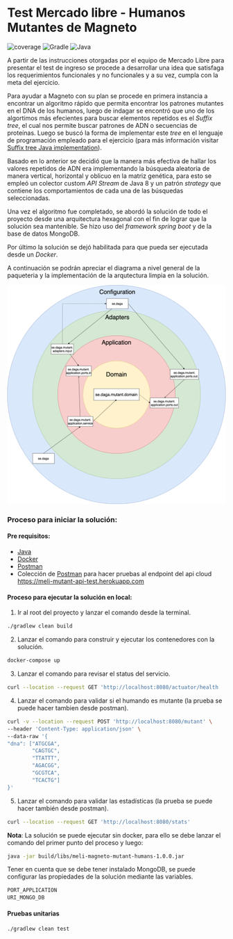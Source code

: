 # Test Mercado libre -  Humanos Mutantes de Magneto   
![coverage](https://img.shields.io/badge/coverage->90%25-yellowgreen)
![Gradle](https://img.shields.io/badge/Gradle-v7.1.X-yellowgreen.svg)
![Java](https://img.shields.io/badge/Java-11-yellow.svg)

A partir de las instrucciones otorgadas por el equipo de Mercado Libre para presentar el test de ingreso se procede a desarrollar una idea que satisfaga los requerimientos funcionales y no funcionales y a su vez, cumpla con la meta del ejercicio.

Para ayudar a Magneto con su plan se procede en primera instancia a encontrar un algoritmo  rápido que permita encontrar los patrones mutantes en el DNA de los humanos, luego de indagar se encontró que uno de los algortimos más efecientes para buscar elementos repetidos es el *Suffix tree*, el cual nos permite buscar patrones de ADN
o secuencias de proteínas. Luego se buscó la forma de implementar este *tree* en el lenguaje de programación empleado para el ejercicio (para más información visitar [Suffix tree Java implementation]( https://www.baeldung.com/java-pattern-matching-suffix-tree)).

Basado en lo anterior se decidió que la manera más efectiva de hallar los valores repetidos de ADN era implementando la búsqueda aleatoria de manera vertical, horizontal y oblicuo en la matriz genética, para esto se empleó un colector custom *API Stream* de Java 8 
 y un patrón *strategy* que contiene los comportamientos de cada una de las búsquedas seleccionadas.

Una vez el algoritmo fue completado, se abordó la solución de todo el proyecto desde una arquitectura hexagonal con el fin de lograr que la solución sea mantenible.
Se hizo uso del *framework spring boot* y de la base de datos MongoDB. 

Por último la solución se dejó habilitada para que pueda ser ejecutada desde un *Docker*.

A continuación se podrán apreciar el diagrama a nivel general de la paqueteria y la implementación de la arqutectura limpia en la solución.

![Arquitectura](assets/CleanArchitecture.png)

### Proceso para iniciar la solución:
#### Pre requisitos:
- [Java](https://adoptopenjdk.net/)
- [Docker](https://www.docker.com/)
- [Postman](https://www.postman.com/)
- Colección de [Postman](api/collections.postman/meli-mutant-api-test.postman_collection.json) para hacer pruebas al endpoint del api cloud https://meli-mutant-api-test.herokuapp.com
#### Proceso para ejecutar la solución en local:
1. Ir al root del proyecto y lanzar el comando desde la terminal.
```bash
./gradlew clean build
 ```
2. Lanzar el comando para construir y ejecutar los contenedores con la solución.
```bash
docker-compose up
 ```
3. Lanzar el comando para revisar el status del servicio.
```bash
curl --location --request GET 'http://localhost:8080/actuator/health
```
4. Lanzar el comando para validar si el humando es mutante (la prueba se puede hacer tambien desde postman).
```bash
curl -v --location --request POST 'http://localhost:8080/mutant' \
--header 'Content-Type: application/json' \
--data-raw '{
"dna": ["ATGCGA",
        "CAGTGC",
        "TTATTT", 
        "AGACGG",
        "GCGTCA",
        "TCACTG"]
}'
 ```

5. Lanzar el comando para validar las estadísticas (la prueba se puede hacer también desde postman).
```bash
curl --location --request GET 'http://localhost:8080/stats'
 ```
**Nota**: La solución se puede ejecutar sin docker, para ello se debe lanzar el comando del primer punto del proceso y luego:
```bash
java -jar build/libs/meli-magneto-mutant-humans-1.0.0.jar
 ```
Tener en cuenta que se debe tener instalado MongoDB, se puede configurar las propiedades de la solución mediante las variables.
```bash
PORT_APPLICATION
URI_MONGO_DB
 ```
#### Pruebas unitarias
```bash
./gradlew clean test
 ```